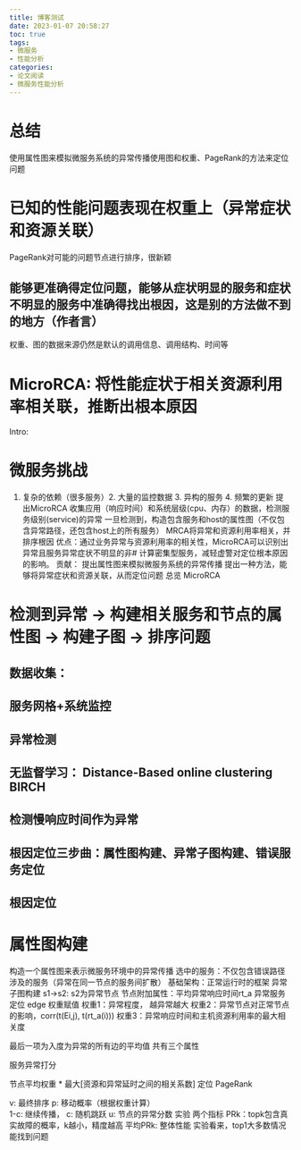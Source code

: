 ```yaml
---
title: 博客测试
date: 2023-01-07 20:58:27
toc: true
tags: 
- 微服务
- 性能分析
categories:
- 论文阅读
- 微服务性能分析
---
```


# 总结

使用属性图来模拟微服务系统的异常传播使用图和权重、PageRank的方法来定位问题
# 已知的性能问题表现在权重上（异常症状和资源关联）

PageRank对可能的问题节点进行排序，很新颖

<!-- more -->

## 能够更准确得定位问题，能够从症状明显的服务和症状不明显的服务中准确得找出根因，这是别的方法做不到的地方（作者言）
权重、图的数据来源仍然是默认的调用信息、调用结构、时间等
# MicroRCA: 将性能症状于相关资源利用率相关联，推断出根本原因

Intro:
# 微服务挑战

1. 复杂的依赖（很多服务）2. 大量的监控数据 3. 异构的服务 4. 频繁的更新
提出MicroRCA
收集应用（响应时间）和系统层级(cpu、内存）的数据，检测服务级别(service)的异常
一旦检测到，构造包含服务和host的属性图（不仅包含异常路径，还包含host上的所有服务）
MRCA将异常和资源利用率相关，并排序根因
优点：通过业务异常与资源利用率的相关性，MicroRCA可以识别出异常且服务异常症状不明显的非# 计算密集型服务，减轻虚警对定位根本原因的影响。
贡献：
提出属性图来模拟微服务系统的异常传播
提出一种方法，能够将异常症状和资源关联，从而定位问题
总览
MicroRCA

# 检测到异常 -> 构建相关服务和节点的属性图 -> 构建子图 -> 排序问题
## 数据收集：

## 服务网格+系统监控

## 异常检测

## 无监督学习： Distance-Based online clustering BIRCH

## 检测慢响应时间作为异常

## 根因定位三步曲：属性图构建、异常子图构建、错误服务定位

## 根因定位



#  属性图构建

构造一个属性图来表示微服务环境中的异常传播
选中的服务：不仅包含错误路径涉及的服务（异常在同一节点的服务间扩散）
基础架构：正常运行时的框架
异常子图构建
s1->s2: s2为异常节点
节点附加属性：平均异常响应时间rt_a
异常服务定位
edge 权重赋值
权重1：异常程度，  越异常越大
权重2：异常节点对正常节点的影响，corr(t(Ei,j), t(rt_a(i)))
权重3：异常响应时间和主机资源利用率的最大相关度

最后一项为入度为异常的所有边的平均值
共有三个属性

服务异常打分

节点平均权重 * 最大[资源和异常延时之间的相关系数]
定位
PageRank

v: 最终排序
p: 移动概率（根据权重计算）  
1-c: 继续传播， c: 随机跳跃
u: 节点的异常分数
实验
两个指标
PRk：topk包含真实故障的概率，k越小，精度越高
平均PRk: 整体性能
实验看来，top1大多数情况能找到问题
